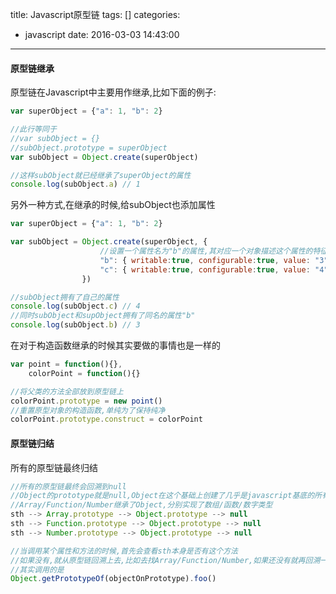 title: Javascript原型链
tags: []
categories:
  - javascript
date: 2016-03-03 14:43:00
---
#### 原型链继承
原型链在Javascript中主要用作继承,比如下面的例子:   

````javascript
var superObject = {"a": 1, "b": 2}

//此行等同于
//var subObject = {}
//subObject.prototype = superObject
var subObject = Object.create(superObject)

//这样subObject就已经继承了superObject的属性
console.log(subObject.a) // 1
````
<!--more-->

另外一种方式,在继承的时候,给subObject也添加属性

````javascript
var superObject = {"a": 1, "b": 2}

var subObject = Object.create(superObject, {
                    //设置一个属性名为"b"的属性,其对应一个对象描述这个属性的特征
                    "b": { writable:true, configurable:true, value: "3" },
                    "c": { writable:true, configurable:true, value: "4" }
                })

//subObject拥有了自己的属性
console.log(subObject.c) // 4
//同时subObject和supObject拥有了同名的属性"b"
console.log(subObject.b) // 3
````

在对于构造函数继承的时候其实要做的事情也是一样的
````javascript
var point = function(){},
    colorPoint = function(){}

//将父类的方法全部放到原型链上
colorPoint.prototype = new point() 
//重置原型对象的构造函数,单纯为了保持纯净
colorPoint.prototype.construct = colorPoint
````

#### 原型链归结
所有的原型链最终归结

````javascript
//所有的原型链最终会回溯到null
//Object的prototype就是null,Object在这个基础上创建了几乎是javascript基底的所有方法
//Array/Function/Number继承了Object,分别实现了数组/函数/数字类型
sth --> Array.prototype --> Object.prototype --> null
sth --> Function.prototype --> Object.prototype --> null
sth --> Number.prototype --> Object.prototype --> null

//当调用某个属性和方法的时候,首先会查看sth本身是否有这个方法
//如果没有,就从原型链回溯上去,比如去找Array/Function/Number,如果还没有就再回溯一直到null
//其实调用的是 
Object.getPrototypeOf(objectOnPrototype).foo()
````